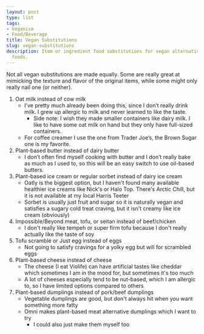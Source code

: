 ```yaml
---
layout: post
type: list
tags:
- Veganism
- Food/Beverage
title: Vegan Substitutions
slug: vegan-substitutions
description: Item or ingredient food substitutions for vegan alternatives to popular
  foods.
---
```


Not all vegan substitutions are made equally. Some are really great at mimicking the texture and flavor of the original items, while some might only really nail one (or neither).

1. Oat milk instead of cow milk
    * I’ve pretty much already been doing this, since I don’t really drink milk. I grew up allergic to milk and never learned to like the taste.
        * Side note: I wish they made smaller containers like dairy milk. I like to have some oat milk on hand but they only have full-sized containers.
    * For coffee creamer I use the one from Trader Joe’s, the Brown Sugar one is my favorite.
2. Plant-based butter instead of dairy butter
    * I don’t often find myself cooking with butter and I don’t really bake as much as I used to, so this will be an easy switch to use oil-based butters.
3. Plant-based ice cream or regular sorbet instead of dairy ice cream
    * Oatly is the biggest option, but I haven't found many available healthier ice creams like Nick's or Halo Top. There's Arctic Chill, but it is not available at my local Harris Teeter
    * Sorbet is usually just fruit and sugar so it is naturally vegan and satisfies a sugary cold treat craving, but it isn't creamy like ice cream (obviously)
4. Impossible/Beyond meat, tofu, or seitan instead of beef/chicken
    * I don't really like tempeh or super firm tofu because I don't really actually like the taste of soy
5. Tofu scramble or Just egg instead of eggs
    * Not going to satisfy cravings for a yolky egg but will for scrambled eggs
6. Plant-based cheese instead of cheese
    * The cheese (I eat Violife) can have artificial tastes like cheddar which sometimes I am in the mood for, but sometimes it's too much
    * A lot of cheeses especially tend to be nut-based, which I am allergic to, so I have limited options compared to others
7. Plant-based dumplings instead of pork/beef dumplings
    * Vegetable dumplings are good, but don't always hit when you want something more fatty
    * Omni makes plant-based meat alternative dumplings which I want to try
        * I could also just make them myself too